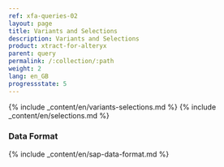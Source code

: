 ```yaml
---
ref: xfa-queries-02
layout: page
title: Variants and Selections
description: Variants and Selections
product: xtract-for-alteryx
parent: query
permalink: /:collection/:path
weight: 2
lang: en_GB
progressstate: 5
---
```


{% include _content/en/variants-selections.md %} 
{% include _content/en/selections.md %}

### Data Format

{% include _content/en/sap-data-format.md  %}
